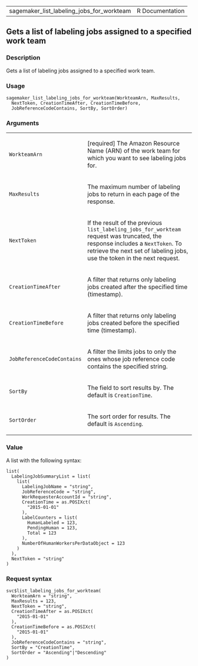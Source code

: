 <table style="width: 100%;">
<tbody>
<tr class="odd">
<td>sagemaker_list_labeling_jobs_for_workteam</td>
<td style="text-align: right;">R Documentation</td>
</tr>
</tbody>
</table>

## Gets a list of labeling jobs assigned to a specified work team

### Description

Gets a list of labeling jobs assigned to a specified work team.

### Usage

    sagemaker_list_labeling_jobs_for_workteam(WorkteamArn, MaxResults,
      NextToken, CreationTimeAfter, CreationTimeBefore,
      JobReferenceCodeContains, SortBy, SortOrder)

### Arguments

<table>
<colgroup>
<col style="width: 35%" />
<col style="width: 65%" />
</colgroup>
<tbody>
<tr class="odd">
<td><code
id="sagemaker_list_labeling_jobs_for_workteam_:_WorkteamArn">WorkteamArn</code></td>
<td><p>[required] The Amazon Resource Name (ARN) of the work team for
which you want to see labeling jobs for.</p></td>
</tr>
<tr class="even">
<td><code
id="sagemaker_list_labeling_jobs_for_workteam_:_MaxResults">MaxResults</code></td>
<td><p>The maximum number of labeling jobs to return in each page of the
response.</p></td>
</tr>
<tr class="odd">
<td><code
id="sagemaker_list_labeling_jobs_for_workteam_:_NextToken">NextToken</code></td>
<td><p>If the result of the previous
<code>list_labeling_jobs_for_workteam</code> request was truncated, the
response includes a <code>NextToken</code>. To retrieve the next set of
labeling jobs, use the token in the next request.</p></td>
</tr>
<tr class="even">
<td><code
id="sagemaker_list_labeling_jobs_for_workteam_:_CreationTimeAfter">CreationTimeAfter</code></td>
<td><p>A filter that returns only labeling jobs created after the
specified time (timestamp).</p></td>
</tr>
<tr class="odd">
<td><code
id="sagemaker_list_labeling_jobs_for_workteam_:_CreationTimeBefore">CreationTimeBefore</code></td>
<td><p>A filter that returns only labeling jobs created before the
specified time (timestamp).</p></td>
</tr>
<tr class="even">
<td><code
id="sagemaker_list_labeling_jobs_for_workteam_:_JobReferenceCodeContains">JobReferenceCodeContains</code></td>
<td><p>A filter the limits jobs to only the ones whose job reference
code contains the specified string.</p></td>
</tr>
<tr class="odd">
<td><code
id="sagemaker_list_labeling_jobs_for_workteam_:_SortBy">SortBy</code></td>
<td><p>The field to sort results by. The default is
<code>CreationTime</code>.</p></td>
</tr>
<tr class="even">
<td><code
id="sagemaker_list_labeling_jobs_for_workteam_:_SortOrder">SortOrder</code></td>
<td><p>The sort order for results. The default is
<code>Ascending</code>.</p></td>
</tr>
</tbody>
</table>

### Value

A list with the following syntax:

    list(
      LabelingJobSummaryList = list(
        list(
          LabelingJobName = "string",
          JobReferenceCode = "string",
          WorkRequesterAccountId = "string",
          CreationTime = as.POSIXct(
            "2015-01-01"
          ),
          LabelCounters = list(
            HumanLabeled = 123,
            PendingHuman = 123,
            Total = 123
          ),
          NumberOfHumanWorkersPerDataObject = 123
        )
      ),
      NextToken = "string"
    )

### Request syntax

    svc$list_labeling_jobs_for_workteam(
      WorkteamArn = "string",
      MaxResults = 123,
      NextToken = "string",
      CreationTimeAfter = as.POSIXct(
        "2015-01-01"
      ),
      CreationTimeBefore = as.POSIXct(
        "2015-01-01"
      ),
      JobReferenceCodeContains = "string",
      SortBy = "CreationTime",
      SortOrder = "Ascending"|"Descending"
    )

